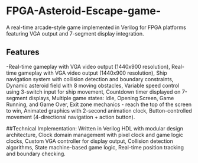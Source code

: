 # FPGA-Asteroid-Escape-game-
A real-time arcade-style game implemented in Verilog for FPGA platforms featuring VGA output and 7-segment display integration.

## Features
-Real-time gameplay with VGA video output (1440x900 resolution), 
Real-time gameplay with VGA video output (1440x900 resolution), 
Ship navigation system with collision detection and boundary constraints, 
Dynamic asteroid field with 8 moving obstacles, 
Variable speed control using 3-switch input for ship movement, 
Countdown timer displayed on 7-segment displays, 
Multiple game states: Idle, Opening Screen, Game Running, and Game Over, 
Exit zone mechanics - reach the top of the screen to win, 
Animated graphics with 2-second animation clock, 
Button-controlled movement (4-directional navigation + action button).

##Technical Implementation:
Written in Verilog HDL with modular design architecture, 
Clock domain management with pixel clock and game logic clocks, 
Custom VGA controller for display output, 
Collision detection algorithms, 
State machine-based game logic, 
Real-time position tracking and boundary checking.
